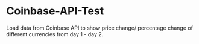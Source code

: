 # Coinbase-API-Test

Load data from Coinbase API to show price change/ percentage change of different currencies from day 1 - day 2.

